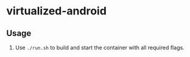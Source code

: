 # virtualized-android

## Usage

1. Use `./run.sh` to build and start the container with all required flags.
